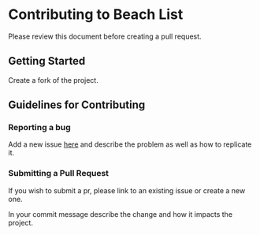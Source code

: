 # Contributing to Beach List
Please review this document before creating a pull request. 

## Getting Started
Create a fork of the project.

## Guidelines for Contributing

### Reporting a bug
Add a new issue [here](https://github.com/sparc-coop/beach-list/issues) and describe the problem as well as how to replicate it.

### Submitting a Pull Request
If you wish to submit a pr, please link to an existing issue or create a new one.

In your commit message describe the change and how it impacts the project.